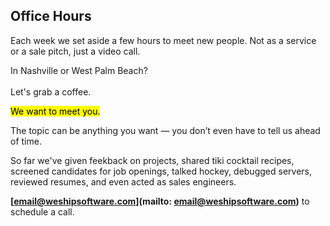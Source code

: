 ## Office Hours

Each week we set aside a few hours to meet new people.
Not as a service or a sale pitch, just a video call.

<aside class="right">
  In Nashville or West Palm  Beach?
  <br /><br />
  Let's grab a coffee.
</aside>

<p><mark>We want to meet you.</mark></p>

The topic can be anything you want &mdash; you don’t even have to tell us ahead of time.

So far we've
given feekback on projects,
shared tiki cocktail recipes,
screened candidates for job openings,
talked hockey,
debugged servers,
reviewed resumes,
and even acted as sales engineers.

**[email@weshipsoftware.com](mailto: email@weshipsoftware.com)**
to schedule a call. 
